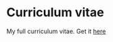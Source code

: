 # Curriculum vitae
My full curriculum vitae. Get it [here](https://github.com/alarmfox/curriculum-vitae/releases/latest/download/main.pdf)
